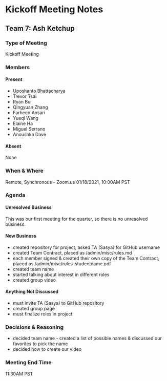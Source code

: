 # Kickoff Meeting Notes

## Team 7: Ash Ketchup

### Type of Meeting
Kickoff Meeting

### Members

#### Present
- Uposhanto Bhattacharya 
- Trevor Tsai 
- Ryan Bui 
- Qingyuan Zhang
- Farheen Ansari 
- Yueqi Wang
- Elaine Ha
- Miguel Serrano
- Anoushka Dave 

#### Absent 
None

### When & Where 
Remote, Synchronous - Zoom.us
01/18/2021, 10:00AM PST

### Agenda

#### Unresolved Business
This was our first meeting for the quarter, so there is no unresolved business.

#### New Business
- created repository for project, asked TA (Sasya) for GitHub username
- created Team Contract, placed as /admin/misc/rules.md
- each member signed & created their own copy of the Team Contract, placed as /admin/misc/rules-studentname.pdf
- created team name
- started talking about interest in different roles
- created group video

#### Anything Not Discussed
- must invite TA (Sasya) to GitHub repository
- created group page
- must finalize roles in project

### Decisions & Reasoning
- decided team name - created a list of possible names & discussed our favorites to pick the name
- decided how to create our video

### Meeting End Time
11:30AM PST
